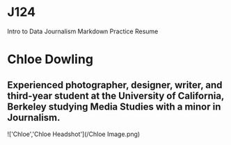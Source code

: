 # J124
Intro to Data Journalism Markdown Practice Resume

# Chloe Dowling
## Experienced photographer, designer, writer, and third-year student at the University of California, Berkeley studying Media Studies with a minor in Journalism. 

!['Chloe','Chloe Headshot'](/Chloe Image.png)
